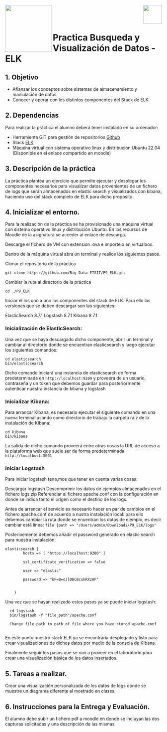 <img  align="left" width="150" style="float: left;" src="https://www.upm.es/sfs/Rectorado/Gabinete%20del%20Rector/Logos/UPM/CEI/LOGOTIPO%20leyenda%20color%20JPG%20p.png">
<img  align="right" width="60" style="float: right;" src="https://www.dit.upm.es/images/dit08.gif">


<br/><br/>


# Practica Busqueda y Visualización de Datos - ELK

## 1. Objetivo

- Afianzar los conceptos sobre sistemas de almacenamiento y maniulación de datos
- Conocer y operar con los distintos componentes del Stack de ELK

## 2. Dependencias

Para realizar la práctica el alumno deberá tener instalado en su ordenador:
- Herramienta GIT para gestión de repositorios [Github](https://git-scm.com/downloads)
- Stack [ELK](https://www.elastic.co/es/elastic-stack/)
- Máquina virtual con sistema operativo linux y distribución Ubuntu 22.04 (Disponible en el enlace compartido en moodle) 


## 3. Descripción de la práctica

La práctica plantea un ejercicio que permite ejecutar y desplegar los componentes necesarios para visualizar datos provenientes de un fichero de logs que serán almacenados en elastic search y visualizados con kibana, haciendo uso del stack completo de ELK para dicho propósito.


## 4. Inicializar el entorno.

Para la realización de la práctica se ha provisionado una máquina virtual con sistema operativo linux y distribución Ubuntu. En los recursos de Moodle de la asignatura se acceder al enlace de descarga.

Descarge el fichero de VM con extensión .ova e importelo en virtualbox. 

Dentro de la máquina virtual abra un terminal y realice los siguientes pasos.

Clonar el repositorio de la práctica

```
git clone https://github.com/Big-Data-ETSIT/P9_ELK.git
```
Cambiar la ruta al directorio de la práctica
```
cd ./P9_ELK
```

Iniciar el los uno a uno los componentes del stack de ELK. Para ello las versiones que se deben descargar son las siguientes:

ElasticSearch 8.7.1
Logstash 8.7.1
Kibana 8.7.1

### Inicialización de ElasticSearch:

Una vez que se haya descargado dicho componente, abrir un terminal y  cambiar al directorio donde se encuentran elasticsearch y luego ejecutar los siguientes comandos:


```
cd elasticsearch
bin/elasticsearch
```
Dicho comando iniciará una instancia de elasticsearch de forma predeterminada en `http://localhost:9200` y proveerá de un usuario, contraseña y un token que debemos guardar para posteriormente autenticar nuestra instancia de kibana y logstash

### Inicializar Kibana:

Para arrancar Kibana, es necesario ejecutar el siguiente comando en una nueva terminal usando como directorio de trabajo la carpeta raíz de la instalación de Kibana:

```
cd kibana
bin/kibana
```
La salida de dicho comando proveerá entre otras cosas la URL de acceso a la plataforma web que suele ser de forma predeterminada `http://localhost:5601` 


### Iniciar Logstash

Para iniciar logstash tene,mos que tener en cuenta varias cosas:

Descargar logstash
Descomprimir los datos de ejemplos almacenados en el fichero logs.zip
Referenciar al fichero apache.conf con la configuración en donde se indica tanto el origen como el destino de los logs.

Antes de arrancar el servicio es necesario hacer un par de cambios en el fichero apache.conf de acuerdo a nustra instalación local: para ello debemos cambiar la ruta donde se enuentran los datos de ejemplo, es decir cambiar está línea: `file {path => "/Users/admin/Downloads/P9_ELK/logs"`

Posterioemente debemos añadir el password generado en elastic search para nuestra instalación:

```
elasticsearch {
        hosts => [ "https://localhost:9200" ]

        ssl_certificate_verification => false

        user => "elastic"

        password => "kF=B=oJlDBCBcukRXz0F"
        

    }
```
Una vez que se hayan realizado estos pasos ya se puede iniciar logstash:

```
  cd logstash
  bin/logstash -f "file_path"/apache.conf
  
  Change file_path to path of file where you have stored apache.conf
  
```

En este punto nuestro stack ELK ya se encontraría desplegado y listo para crear visualizaciones de dichos datos por medio de la consola de Kibana.

Finalmente seguir los pasos que se van a proveer en el laboratorio para crear una visualización básica de los datos insertados.

## 5. Tareas a realizar.

Crear una visualización personalizada de los datos de logs donde se muestre un diagrama diferente al mostrado en clases.


## 6. Instrucciones para la Entrega y Evaluación.
El alumno debe subir un fichero pdf a moodle en donde se incluyan las dos capturas solicitadas y una descripción de las mismas.


